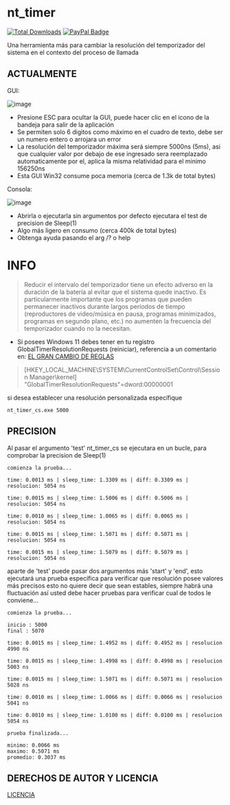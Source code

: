 # nt_timer
[![Total Downloads](https://img.shields.io/github/downloads/LuSlower/nt_timer/total.svg)](https://github.com/LuSlower/nt_timer/releases) [![PayPal Badge](https://img.shields.io/badge/PayPal-003087?logo=paypal&logoColor=fff&style=flat)](https://paypal.me/eldontweaks) 

Una herramienta más para cambiar la resolución del temporizador del sistema en el contexto del proceso de llamada

## ACTUALMENTE
GUI:

![image](https://github.com/LuSlower/nt_timer/assets/148411728/6c81dfa6-6f49-4c51-850f-deb36be22b84)

* Presione ESC para ocultar la GUI, puede hacer clic en el icono de la bandeja para salir de la aplicación
* Se permiten solo 6 digitos como máximo en el cuadro de texto, debe ser un numero entero o arrojara un error
* La resolución del temporizador máxima será siempre 5000ns (5ms), asi que cualquier valor por debajo de ese ingresado sera reemplazado automaticamente por el, 
aplica la misma relatividad para el minimo 156250ns
* Esta GUI Win32 consume poca memoria (cerca de 1.3k de total bytes)

Consola:

![image](https://github.com/LuSlower/nt_timer/assets/148411728/b83c7f09-b0d2-45b6-bf6c-245de0b7fee6)

* Abrirla o ejecutarla sin argumentos por defecto ejecutara el test de precision de Sleep(1)
* Algo más ligero en consumo (cerca 400k de total bytes)
* Obtenga ayuda pasando el arg /? o help

# INFO
> Reducir el intervalo del temporizador tiene un efecto adverso en la duración de la batería al evitar que el sistema quede inactivo. Es particularmente importante que los programas que pueden permanecer inactivos durante largos períodos de tiempo (reproductores de video/música en pausa, programas minimizados, programas en segundo plano, etc.) no aumenten la frecuencia del temporizador cuando no la necesitan.

* Si posees Windows 11 debes tener en tu registro GlobalTimerResolutionRequests (reiniciar), referencia a un comentario en: [EL GRAN CAMBIO DE REGLAS](https://randomascii.wordpress.com/2020/10/04/windows-timer-resolution-the-great-rule-change/)

> [HKEY_LOCAL_MACHINE\SYSTEM\CurrentControlSet\Control\Session Manager\kernel]
"GlobalTimerResolutionRequests"=dword:00000001

si desea establecer una resolución personalizada específique

```
nt_timer_cs.exe 5000
```

## PRECISION

Al pasar el argumento 'test' nt_timer_cs se ejecutara en un bucle, para comprobar la precision de Sleep(1)

```
comienza la prueba...

time: 0.0013 ms | sleep_time: 1.3309 ms | diff: 0.3309 ms | resolucion: 5054 ns

time: 0.0015 ms | sleep_time: 1.5006 ms | diff: 0.5006 ms | resolucion: 5054 ns

time: 0.0010 ms | sleep_time: 1.0065 ms | diff: 0.0065 ms | resolucion: 5054 ns

time: 0.0015 ms | sleep_time: 1.5071 ms | diff: 0.5071 ms | resolucion: 5054 ns

time: 0.0015 ms | sleep_time: 1.5079 ms | diff: 0.5079 ms | resolucion: 5054 ns
```

aparte de 'test' puede pasar dos argumentos más 'start' y 'end', esto ejecutará una prueba específica para verificar que resolución posee valores más precisos
esto no quiere decir que sean estables, siempre habrá una fluctuación así usted debe hacer pruebas para verificar cual de todos le conviene...

```
comienza la prueba...

inicio : 5000
final : 5070

time: 0.0015 ms | sleep_time: 1.4952 ms | diff: 0.4952 ms | resolucion 4990 ns

time: 0.0015 ms | sleep_time: 1.4998 ms | diff: 0.4998 ms | resolucion 5003 ns

time: 0.0015 ms | sleep_time: 1.5071 ms | diff: 0.5071 ms | resolucion 5028 ns

time: 0.0010 ms | sleep_time: 1.0066 ms | diff: 0.0066 ms | resolucion 5041 ns

time: 0.0010 ms | sleep_time: 1.0100 ms | diff: 0.0100 ms | resolucion 5054 ns

prueba finalizada...

minimo: 0.0066 ms
maximo: 0.5071 ms
promedio: 0.3037 ms
```



## DERECHOS DE AUTOR Y LICENCIA
[LICENCIA](LICENSE)
